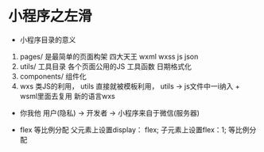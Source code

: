 # 小程序之左滑

- 小程序目录的意义
1. pages/ 是最简单的页面构架
  四大天王  wxml wxss js json
2. utils/
  工具目录
  各个页面公用的JS 工具函数 日期格式化
3. components/
  组件化
4. wxs 类JS的利用， utils
  直接就被模板利用，
  utils -> js文件中一i纳入 + wsml里面去复用
  新的语言wxs
- 你我他
  用户(隐私) ->  开发者 ->  小程序来自于微信(服务器)

- flex 等比例分配
  父元素上设置display： flex;
  子元素上设置flex：1; 等比例分配





  <!-- wxs 是微信程序的封装
module服务于代码的“复用” -->
<wxs src="../../wxs/api.wxs" module="api"/>
<view class="container" >
  <view class="userinfo">
  
    <button size="mini" open-type="getUserInfo" wx:if="{{!hasUserInfo && canIUse}}" bindgetuserinfo="getUserInfo" >登录</button>
    <block wx:else><image class="userinfo-avatar"></image>
    <text class="userinfo-nickname">{{userInfo.nickName}}</text>
    </block>
  </view>
</view>
<text>{{api.formatTime(1609397067763)}}</text>